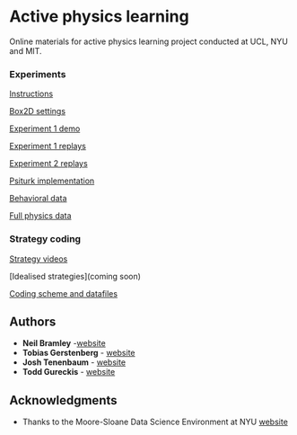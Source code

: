 # Active physics learning

Online materials for active physics learning project conducted at UCL, NYU and MIT.

### Experiments

[Instructions](https://neilrbramley.com/experiments/apl/instructions.html)

[Box2D settings](https://neilrbramley.com/experiments/apl/exp+settings.pdf)

[Experiment 1 demo](https://neilrbramley.com/experiments/apl/e1/demo.html)

[Experiment 1 replays](https://neilrbramley.com/experiments/apl/e1/replays.html)

[Experiment 2 replays](https://neilrbramley.com/experiments/apl/e1/replays.html)

[Psiturk implementation](https://github.com/neilbramley/active_physics/tree/master/psiturk_experiments)

[Behavioral data](https://github.com/neilbramley/active_physics/tree/master/data)

[Full physics data](https://www.openicpsr.org/openicpsr/project/100799/version/V1/view/)

### Strategy coding

[Strategy videos](https://neilrbramley.com/experiments/apl/strategies.html)

[Idealised strategies](coming soon)

[Coding scheme and datafiles](https://github.com/neilbramley/active_physics/tree/master/action_coding)



## Authors

* **Neil Bramley** -[website](https://neilrbramley.com)
* **Tobias Gerstenberg** - [website](http://web.mit.edu/tger/www/)
* **Josh Tenenbaum** - [website](http://web.mit.edu/cocosci/josh.html)
* **Todd Gureckis** - [website](http://psych.nyu.edu/gureckis/)



## Acknowledgments

* Thanks to the Moore-Sloane Data Science Environment at NYU [website](https://cds.nyu.edu/mooresloan/)
